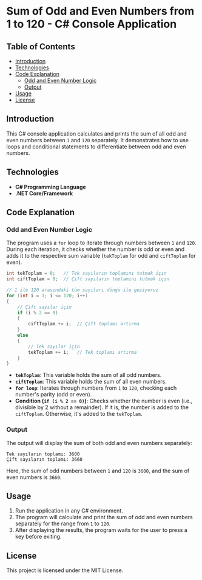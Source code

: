 # Sum of Odd and Even Numbers from 1 to 120 - C# Console Application

## Table of Contents
- [Introduction](#introduction)
- [Technologies](#technologies)
- [Code Explanation](#code-explanation)
  - [Odd and Even Number Logic](#odd-and-even-number-logic)
  - [Output](#output)
- [Usage](#usage)
- [License](#license)

## Introduction

This C# console application calculates and prints the sum of all odd and even numbers between `1` and `120` separately. It demonstrates how to use loops and conditional statements to differentiate between odd and even numbers.

## Technologies

- **C# Programming Language**
- **.NET Core/Framework**

## Code Explanation

### Odd and Even Number Logic

The program uses a `for` loop to iterate through numbers between `1` and `120`. During each iteration, it checks whether the number is odd or even and adds it to the respective sum variable (`tekToplam` for odd and `ciftToplam` for even). 

```csharp
int tekToplam = 0;   // Tek sayıların toplamını tutmak için
int ciftToplam = 0;  // Çift sayıların toplamını tutmak için

// 1 ile 120 arasındaki tüm sayıları döngü ile geziyoruz
for (int i = 1; i <= 120; i++)
{
    // Çift sayılar için
    if (i % 2 == 0)
    {
        ciftToplam += i;  // Çift toplamı artırma
    }
    else
    {
        // Tek sayılar için
        tekToplam += i;   // Tek toplamı artırma
    }
}
```

- **`tekToplam`**: This variable holds the sum of all odd numbers.
- **`ciftToplam`**: This variable holds the sum of all even numbers.
- **`for loop`**: Iterates through numbers from `1` to `120`, checking each number's parity (odd or even).
- **Condition (`if (i % 2 == 0)`)**: Checks whether the number is even (i.e., divisible by 2 without a remainder). If it is, the number is added to the `ciftToplam`. Otherwise, it's added to the `tekToplam`.

### Output

The output will display the sum of both odd and even numbers separately:

```
Tek sayıların toplamı: 3600
Çift sayıların toplamı: 3660
```

Here, the sum of odd numbers between `1` and `120` is `3600`, and the sum of even numbers is `3660`.

## Usage

1. Run the application in any C# environment.
2. The program will calculate and print the sum of odd and even numbers separately for the range from `1` to `120`.
3. After displaying the results, the program waits for the user to press a key before exiting.

## License

This project is licensed under the MIT License.
